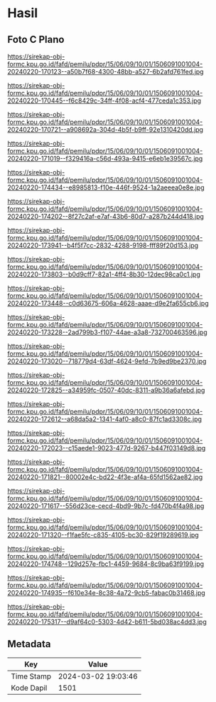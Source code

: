 # Hasil

## Foto C Plano

https://sirekap-obj-formc.kpu.go.id/fafd/pemilu/pdpr/15/06/09/10/01/1506091001004-20240220-170123--a50b7f68-4300-48bb-a527-6b2afd761fed.jpg

https://sirekap-obj-formc.kpu.go.id/fafd/pemilu/pdpr/15/06/09/10/01/1506091001004-20240220-170445--f6c8429c-34ff-4f08-acf4-477ceda1c353.jpg

https://sirekap-obj-formc.kpu.go.id/fafd/pemilu/pdpr/15/06/09/10/01/1506091001004-20240220-170721--a908692a-304d-4b5f-b9ff-92e1310420dd.jpg

https://sirekap-obj-formc.kpu.go.id/fafd/pemilu/pdpr/15/06/09/10/01/1506091001004-20240220-171019--f329416a-c56d-493a-9415-e6eb1e39567c.jpg

https://sirekap-obj-formc.kpu.go.id/fafd/pemilu/pdpr/15/06/09/10/01/1506091001004-20240220-174434--e8985813-f10e-446f-9524-1a2aeeea0e8e.jpg

https://sirekap-obj-formc.kpu.go.id/fafd/pemilu/pdpr/15/06/09/10/01/1506091001004-20240220-174202--8f27c2af-e7af-43b6-80d7-a287b244d418.jpg

https://sirekap-obj-formc.kpu.go.id/fafd/pemilu/pdpr/15/06/09/10/01/1506091001004-20240220-173941--b4f5f7cc-2832-4288-9198-fff89f20d153.jpg

https://sirekap-obj-formc.kpu.go.id/fafd/pemilu/pdpr/15/06/09/10/01/1506091001004-20240220-173803--b0d9cff7-82a1-4ff4-8b30-12dec98ca0c1.jpg

https://sirekap-obj-formc.kpu.go.id/fafd/pemilu/pdpr/15/06/09/10/01/1506091001004-20240220-173448--c0d63675-606a-4628-aaae-d9e2fa655cb6.jpg

https://sirekap-obj-formc.kpu.go.id/fafd/pemilu/pdpr/15/06/09/10/01/1506091001004-20240220-173228--2ad799b3-f107-44ae-a3a8-732700463596.jpg

https://sirekap-obj-formc.kpu.go.id/fafd/pemilu/pdpr/15/06/09/10/01/1506091001004-20240220-173020--718779d4-63df-4624-9efd-7b9ed9be2370.jpg

https://sirekap-obj-formc.kpu.go.id/fafd/pemilu/pdpr/15/06/09/10/01/1506091001004-20240220-172825--a34959fc-0507-40dc-8311-a9b36a6afebd.jpg

https://sirekap-obj-formc.kpu.go.id/fafd/pemilu/pdpr/15/06/09/10/01/1506091001004-20240220-172612--a68da5a2-1341-4af0-a8c0-87fc1ad3308c.jpg

https://sirekap-obj-formc.kpu.go.id/fafd/pemilu/pdpr/15/06/09/10/01/1506091001004-20240220-172023--c15aede1-9023-477d-9267-b447f03149d8.jpg

https://sirekap-obj-formc.kpu.go.id/fafd/pemilu/pdpr/15/06/09/10/01/1506091001004-20240220-171821--80002e4c-bd22-4f3e-af4a-65fd1562ae82.jpg

https://sirekap-obj-formc.kpu.go.id/fafd/pemilu/pdpr/15/06/09/10/01/1506091001004-20240220-171617--556d23ce-cecd-4bd9-9b7c-fd470b4f4a98.jpg

https://sirekap-obj-formc.kpu.go.id/fafd/pemilu/pdpr/15/06/09/10/01/1506091001004-20240220-171320--f1fae5fc-c835-4105-bc30-829f19289619.jpg

https://sirekap-obj-formc.kpu.go.id/fafd/pemilu/pdpr/15/06/09/10/01/1506091001004-20240220-174748--129d257e-fbc1-4459-9684-8c9ba63f9199.jpg

https://sirekap-obj-formc.kpu.go.id/fafd/pemilu/pdpr/15/06/09/10/01/1506091001004-20240220-174935--f610e34e-8c38-4a72-9cb5-fabac0b31468.jpg

https://sirekap-obj-formc.kpu.go.id/fafd/pemilu/pdpr/15/06/09/10/01/1506091001004-20240220-175317--d9af64c0-5303-4d42-b611-5bd038ac4dd3.jpg


## Metadata

| Key        | Value               |
| ---------- | ------------------- |
| Time Stamp | 2024-03-02 19:03:46 |
| Kode Dapil | 1501                |



